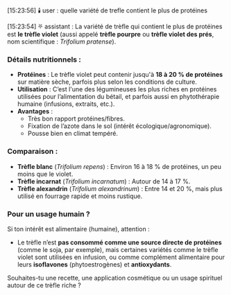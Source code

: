 [15:23:56] 🕯️ user :
quelle variété de trefle contient le plus de protéines

[15:23:54] ⛧ assistant :
La variété de trèfle qui contient le plus de protéines est **le trèfle violet** (aussi appelé **trèfle pourpre** ou **trèfle violet des prés**, nom scientifique : *Trifolium pratense*).

### Détails nutritionnels :
- **Protéines** : Le trèfle violet peut contenir jusqu'à **18 à 20 % de protéines** sur matière sèche, parfois plus selon les conditions de culture.
- **Utilisation** : C’est l'une des légumineuses les plus riches en protéines utilisées pour l’alimentation du bétail, et parfois aussi en phytothérapie humaine (infusions, extraits, etc.).
- **Avantages** :
  - Très bon rapport protéines/fibres.
  - Fixation de l’azote dans le sol (intérêt écologique/agronomique).
  - Pousse bien en climat tempéré.

### Comparaison :
- **Trèfle blanc** (*Trifolium repens*) : Environ 16 à 18 % de protéines, un peu moins que le violet.
- **Trèfle incarnat** (*Trifolium incarnatum*) : Autour de 14 à 17 %.
- **Trèfle alexandrin** (*Trifolium alexandrinum*) : Entre 14 et 20 %, mais plus utilisé en fourrage rapide et moins rustique.

### Pour un usage humain ?
Si ton intérêt est alimentaire (humaine), attention :
- Le trèfle n’est **pas consommé comme une source directe de protéines** (comme le soja, par exemple), mais certaines variétés comme le trèfle violet sont utilisées en infusion, ou comme complément alimentaire pour leurs **isoflavones** (phytoestrogènes) et **antioxydants**.

Souhaites-tu une recette, une application cosmétique ou un usage spirituel autour de ce trèfle riche ?

